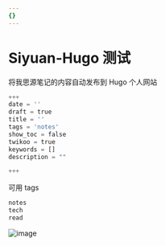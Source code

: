 ```yaml
---
{}
---
```




# Siyuan-Hugo 测试

将我思源笔记的内容自动发布到 Hugo 个人网站

```python
+++
date = ''
draft = true
title = ''
tags = 'notes'
show_toc = false
twikoo = true
keywords = []
description = ""

+++
```

可用 tags

```python
notes
tech
read
```

![image](https://pve.digikamc.cn:56806/assets/image-20250811162231-efn2yss.png)
